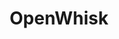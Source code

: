 ---
codehost: https://github.com/https://github.com/apache/incubator-openwhisk-runtime-nodejs
logohandle: apache_openwhisk
sort: openwhisk
tags:
- apache
- serverless
title: OpenWhisk
twitter: https://x.com/search
website: https://openwhisk.apache.org/
youtube: https://youtube.com/channel/UCbzgShnQk8F43NKsvEYA1SA
---